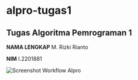 # alpro-tugas1
## Tugas Algoritma Pemrograman 1

**NAMA LENGKAP**
M. Rizki Rianto

**NIM**
I.2201881

![Screenshot Workflow Alpro](C:\Users\HP\Pictures\Screenshots\ssworkflow.png "Workflow Tugas Alpro 1")